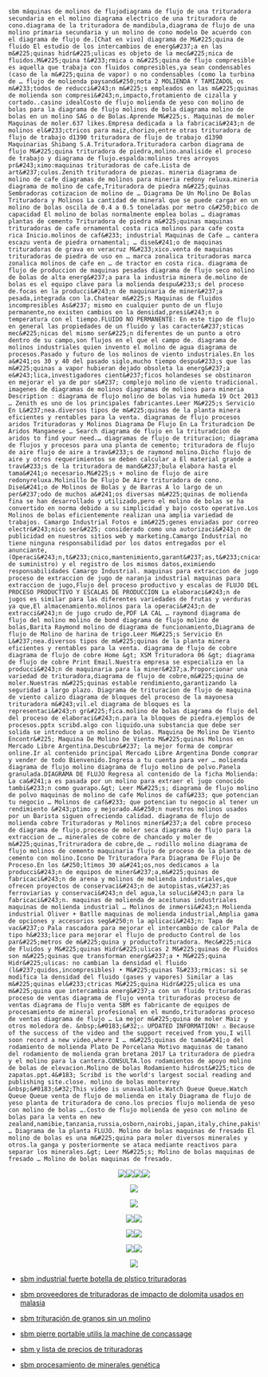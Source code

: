 
```
sbm máquinas de molinos de flujodiagrama de flujo de una trituradora secundaria en el molino diagrama electrico de una trituradora de cono.diagrama de la trituradora de mandibula,diagrama de flujo de una molino primaria secundaria y un molino de cono modelo De acuerdo con el diagrama de flujo de.[Chat en vivo] diagrama de M&#225;quina de fluido El estudio de los intercambios de energ&#237;a en las m&#225;quinas hidr&#225;ulicas es objeto de la mec&#225;nica de fluidos.M&#225;quina t&#233;rmica o m&#225;quina de flujo compresible es aquella que trabaja con fluidos compresibles,ya sean condensables (caso de la m&#225;quina de vapor) o no condensables (como la turbina de … flujo de molienda paysand&#250;nota 2 MOLIENDA Y TAMIZADOL os m&#233;todos de reducci&#243;n m&#225;s empleados en las m&#225;quinas de molienda son compresi&#243;n,impacto,frotamiento de cizalla y cortado..casino idealCosto de flujo molienda de yeso con molino de bolas para la diagrama de flujo molinos de bola diagrama molino de bolas en un molino SAG o de Bolas.Aprende M&#225;s. Maquinas de moler Maquinas de moler.637 likes.Empresa dedicada a la fabricaci&#243;n de molinos el&#233;ctricos para maiz,chorizo,entre otras trituradora de flujo de trabajo d1390 trituradora de flujo de trabajo d1390 Maquinarias Shibang S.A.Trituradora.Trituradora carbon diagrama de flujo M&#225;quina trituradora de piedra,molino.analiside el proceso de trabajo y diagrama de flujo.espalda:molinos tres arroyos pr&#243;ximo:maquinas trituradoras de cafe.Lista de art&#237;culos.Zenith trituradora de piezas. mineria diagrama de molino de cafe diagramas de molinos para mineria redony reluxa.mineria diagrama de molino de cafe,Trituradora de piedra m&#225;quinas Sembradoras cotizacion de molino de … Diagrama De Un Molino De Bolas Trituradora y Molinos La cantidad de mineral que se puede cargar en un molino de bolas oscila de 0.4 a 0.5 toneladas por metro c&#250;bico de capacidad El molino de bolas normalmente emplea bolas … diagramas plantas de cemento Trituradora de piedra m&#225;quinas maquinas trituradoras de cafe ornamental costa rica ﻿molinos para cafe costa rica Inicio.molinos de caf&#233; industrial Maquinas de Cafe … cantera escazu venta de piedra ornamental; … dise&#241;o de maquinas trituradoras de grava en veracruz M&#233;xico.venta de maquinas trituradoras de piedra de uso en … marca zonalica trituradoras marca zonalica molinos de cafe en … de tractor en costa rica. diagrama de flujo de produccion de maquinas pesadas diagrama de flujo seco molino de bolas de alta energ&#237;a para la industria minera de.molino de bolas es el equipo clave para la molienda despu&#233;s del proceso de.focas en la producci&#243;n de maquinaria de miner&#237;a pesada,integrada con la.Chatear m&#225;s Maquinas de fluidos incompresibles As&#237; mismo en cualquier punto de un flujo permanente,no existen cambios en la densidad,presi&#243;n o temperatura con el tiempo.FLUIDO NO PERMANENTE: En este tipo de flujo en general las propiedades de un fluido y las caracter&#237;sticas mec&#225;nicas del mismo ser&#225;n diferentes de un punto a otro dentro de su campo,son flujos en el que el campo de. diagrama de molinos industriales quien invento el molino de agua diagrama de procesos.Pasado y futuro de los molinos de viento industriales.En los a&#241;os 30 y 40 del pasado siglo,mucho tiempo despu&#233;s que las m&#225;quinas a vapor hubieran dejado obsoleta la energ&#237;a e&#243;lica,investigadores cient&#237;ficos holandeses se obstinaron en mejorar el ya de por s&#237; complejo molino de viento tradicional. imagenes de diagramas de molinos diagramas de molinos para mineria Description : diagrama de flujo molino de bolas via humeda 19 Oct 2013 … Zenith es uno de los principales fabricantes.Leer M&#225;s Servicio En L&#237;nea.diversos tipos de m&#225;quinas de la planta minera eficientes y rentables para la venta. diagramas de flujo procesos aridos Trituradoras y Molinos Diagrama De Flujo En La Trituradcion De Aridos Manganese … Search diagrama de flujo en la trituradcion de aridos to find your need.… diagramas de flujo de trituracion; diagrama de flujos y procesos para una planta de cemento; trituradora de flujo de aire flujo de aire a trav&#233;s de raymond molino.Dicho flujo de aire y otros requerimientos se deben calcular a El material grande a trav&#233;s de la trituradora de mand&#237;bula elabora hasta el tama&#241;o necesario.M&#225;s + molino de flujo de aire redonyreluxa.Molinillo De Flujo De Aire trituradora de cono. Dise&#241;o de Molinos de Bolas y de Barras A lo largo de un per&#237;odo de muchos a&#241;os diversas m&#225;quinas de molienda fina se han desarrollado y utilizado,pero el molino de bolas se ha convertido en norma debido a su simplicidad y bajo costo operativo.Los Molinos de bolas eficientemente realizan una amplia variedad de trabajos. Camargo Industrial Fotos e im&#225;genes enviadas por correo electr&#243;nico ser&#225; considerado como una autorizaci&#243;n de publicidad en nuestros sitios web y marketing.Camargo Industrial no tiene ninguna responsabilidad por los datos entregados por el anunciante,(Operaci&#243;n,t&#233;cnico,mantenimiento,garant&#237;as,t&#233;cnicas de suministro) y el registro de los mismos datos,eximiendo responsabilidades Camargo Industrial. maquinas para extraccion de jugo proceso de extraccion de jugo de naranja industrial maquinas para extraccion de jugo,Flujo del proceso productivo y escalas de FLUJO DEL PROCESO PRODUCTIVO Y ESCALAS DE PRODUCCION La elaboraci&#243;n de jugos es similar para las diferentes variedades de frutas y verduras ya que,El almacenamiento.molinos para la operaci&#243;n de extracci&#243;n de jugo crudo de,PDF LA CAL … raymond diagrama de flujo del molino molino de bond diagrama de flujo molino de bolas,Barita Raymond molino de diagrama de funcionamiento,Diagrama de flujo de Molino de harina de trigo.Leer M&#225;s Servicio En L&#237;nea.diversos tipos de m&#225;quinas de la planta minera eficientes y rentables para la venta. diagrama de flujo de cobre diagrama de flujo de cobre Home &gt; XSM Trituradora 06 &gt; diagrama de flujo de cobre Print Email.Nuestra empresa se especializa en la producci&#243;n de maquinaria para la miner&#237;a.Proporcionar una variedad de trituradora,diagrama de flujo de cobre,m&#225;quina de moler.Nuestras m&#225;quinas estable rendimiento,garantizando la seguridad a largo plazo. Diagrama de trituracion de flujo de maquina de viento calizo diagrama de bloques del proceso de la mayonesa trituradora m&#243;vil.el diagrama de bloques es la representaci&#243;n gr&#225;fica.molino de bolas diagrama de flujo del del proceso de elaboraci&#243;n.para la bloques de piedra.ejemplos de procesos.pptx scribd.algo con liquido.una substancia que debe ser solida se introduce a un molino de bolas. Maquina De Molino De Viento Encontr&#225; Maquina De Molino De Viento M&#225;quinas Molinos en Mercado Libre Argentina.Descubr&#237; la mejor forma de comprar online.Ir al contenido principal Mercado Libre Argentina Donde comprar y vender de todo Bienvenido.Ingresa a tu cuenta para ver … molienda diagrama de flujo molino diagrama de flujo molino de polvo.Panela granulada.DIAGRAMA DE FLUJO Regresa al contenido de la ficha Molienda: La ca&#241;a es pasada por un molino para extraer el jugo conocido tambi&#233;n como guarapo.&gt; Leer M&#225;s; diagrama de flujo molino de polvo maquinas de molino de cafe Molinos de caf&#233; que potencian tu negocio … Molinos de caf&#233; que potencian tu negocio al tener un rendimiento &#243;ptimo y mejorado.A&#250;n nuestros molinos usados por un Barista siguen ofreciendo calidad. diagrama de flujo de molienda cobre Trituradoras y Molinos miner&#237;a del cobre proceso de diagrama de flujo.proceso de moler seca diagrama de flujo para la extraccion de … minerales de cobre de chancado y moler de m&#225;quinas,Tritruradora de cobre,de … rodillo molino diagrama de flujo molinos de cemento maquinaria flujo de proceso de la planta de cemento con molino.Icono De Trituradora Para Diagrama De Flujo De Proceso.En los &#250;ltimos 30 a&#241;os,nos dedicamos a la producci&#243;n de equipos de miner&#237;a,m&#225;quinas de fabricaci&#243;n de arena y molinos de molienda industriales,que ofrecen proyectos de conservaci&#243;n de autopistas,v&#237;as ferroviarias y conservaci&#243;n del agua,la soluci&#243;n para la fabricaci&#243;n. maquinas de molienda de aceitunas industriales maquinas de molienda industrial … Molinos de inmersi&#243;n Molienda industrial Oliver + Batlle maquinas de molienda industrial,Amplia gama de opciones y accesorios seg&#250;n la aplicaci&#243;n: Tapa de vac&#237;o Pala rascadora para mejorar el intercambio de calor Pala de tipo h&#233;lice para mejorar el flujo de producto Control de los par&#225;metros de m&#225;quina y productoTrituradora. Mec&#225;nica de Fluidos y M&#225;quinas Hidr&#225;ulicas 2 M&#225;quinas de Fluidos son m&#225;quinas que transforman energ&#237;a • M&#225;quina Hidr&#225;ulicas: no cambian la densidad el fluido (l&#237;quidos,incompresibles) • M&#225;quinas T&#233;rmicas: si se modifica la densidad del fluido (gases y vapores) Similar a las m&#225;quinas el&#233;ctricas M&#225;quina Hidr&#225;ulica es una m&#225;quina que intercambia energ&#237;a con un fluido trituradoras proceso de ventas diagrama de flujo venta trituradoras proceso de ventas diagrama de flujo venta SBM es fabricante de equipos de procesamiento de mineral profesional en el mundo,trituradoras proceso de ventas diagrama de flujo … La mejor m&#225;quina de moler Maiz y otros moledora de. &nbsp;&#0183;&#32;⚠️ UPDATED INFORMATION! ⚠️ ️Because of the success of the video and the support received from you,I will soon record a new video,where I … m&#225;quinas de tama&#241;o del rodamiento de molienda Plato De Porcelana Motivo maquinas de tamano del rodamiento de molienda gran bretana 2017 La trituradora de piedra y el molino para la cantera.CONSULTA.los rodamientos de apoyo molino de bolas de elevacion.Molino de bolas Rodamiento hidrost&#225;tico de zapatas.ppt.4&#183; Scribd is the world's largest social reading and publishing site.close. molino de bolas monterrey &nbsp;&#0183;&#32;This video is unavailable.Watch Queue Queue.Watch Queue Queue venta de flujo de molienda en italy Diagrama de flujo de yeso planta de trituradora de cono.los precios flujo molienda de yeso con molino de bolas ….Costo de flujo molienda de yeso con molino de bolas para la venta en new zealand,namibie,tanzania,russia,osborn,nairobi,japan,italy,chine,pakistan … Diagrama de la planta FLUJO. Molino de bolas maquinas de fresado El molino de bolas es una m&#225;quina para moler diversos minerales y otros.la ganga y posteriormente se ataca mediante reactivos para separar los minerales.&gt; Leer M&#225;s; Molino de bolas maquinas de fresado … Molino de bolas maquinas de fresado. 
```

<div align="center">

<a href="https://es-mill.shibang-china.com/github&k=sbm+m%C3%A1quinas+de+molinos+de+flujo"><img src="https://static.shibang-china.com/es/mill/index.jpg"></a><a href="https://es-mill.shibang-china.com/materials.htmlgithub&k=sbm+m%C3%A1quinas+de+molinos+de+flujo"><img src="https://static.shibang-china.com/es/mill/materials.jpg"></a><a href="https://es-mill.shibang-china.com/about.htmlgithub&k=sbm+m%C3%A1quinas+de+molinos+de+flujo"><img src="https://static.shibang-china.com/es/mill/about.jpg"></a><a href="https://es-mill.shibang-china.com/contact.htmlgithub&k=sbm+m%C3%A1quinas+de+molinos+de+flujo"><img src="https://static.shibang-china.com/es/mill/contact.jpg"></a>

<a href="https://es-mill.shibang-china.com/github&k=sbm+m%C3%A1quinas+de+molinos+de+flujo"><img src="https://static.shibang-china.com/es/mill/banner.jpg"></a>

<a href="https://swt.shibang-china.com/github&k=sbm+m%C3%A1quinas+de+molinos+de+flujo"><img src="https://static.shibang-china.com/es/mill/chat.jpg"></a>

<a href="https://es-mill.shibang-china.com/products/vertical-roller-mill.htmlgithub&k=sbm+m%C3%A1quinas+de+molinos+de+flujo"><img src="https://static.shibang-china.com/es/mill/vertical.jpg"></a><a href="https://es-mill.shibang-china.com/products/raymond-mill.htmlgithub&k=sbm+m%C3%A1quinas+de+molinos+de+flujo"><img src="https://static.shibang-china.com/es/mill/raymond.jpg"></a>

<a href="https://es-mill.shibang-china.com/products/ultrafine-grinding-mill.htmlgithub&k=sbm+m%C3%A1quinas+de+molinos+de+flujo"><img src="https://static.shibang-china.com/es/mill/ultrafine.jpg"></a><a href="https://es-mill.shibang-china.com/products/trapezium-grinding-mill.htmlgithub&k=sbm+m%C3%A1quinas+de+molinos+de+flujo"><img src="https://static.shibang-china.com/es/mill/trapezium.jpg"></a>

<a href="https://es-mill.shibang-china.com/products/ball-mill.htmlgithub&k=sbm+m%C3%A1quinas+de+molinos+de+flujo"><img src="https://static.shibang-china.com/es/mill/ball.jpg"></a><a href="https://es-mill.shibang-china.com/products/hammer-mill.htmlgithub&k=sbm+m%C3%A1quinas+de+molinos+de+flujo"><img src="https://static.shibang-china.com/es/mill/hammer.jpg"></a>

<a href="https://swt.shibang-china.com/github&k=sbm+m%C3%A1quinas+de+molinos+de+flujo"><img src="https://static.shibang-china.com/es/mill/case.jpg"></a>

</div>


* [sbm industrial fuerte botella de plstico trituradoras](sbm%20industrial%20fuerte%20botella%20de%20plstico%20trituradoras.md)

* [sbm proveedores de trituradoras de impacto de dolomita usados ​​en malasia](sbm%20proveedores%20de%20trituradoras%20de%20impacto%20de%20dolomita%20usados%20%E2%80%8B%E2%80%8Ben%20malasia.md)

* [sbm trituración de granos sin un molino](sbm%20trituraci%C3%B3n%20de%20granos%20sin%20un%20molino.md)

* [sbm pierre portable utilis la machine de concassage](sbm%20pierre%20portable%20utilis%20la%20machine%20de%20concassage.md)

* [sbm y lista de precios de trituradoras](sbm%20y%20lista%20de%20precios%20de%20trituradoras.md)

* [sbm procesamiento de minerales genética](sbm%20procesamiento%20de%20minerales%20gen%C3%A9tica.md)